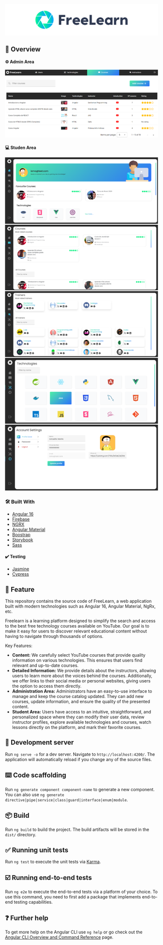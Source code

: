 ![Img](./src/assets/images/readme/banner.png)
## 🌄 Overview
####  ⚙️ Admin Area
![Img](./src/assets/images/readme/admin-panel.png)


####  💻 Studen Area
![Img](./src/assets/images/readme/home-students.png)
![Img](./src/assets/images/readme/course-students.png)
![Img](./src/assets/images/readme/trainers-students.png)
![Img](./src/assets/images/readme/techs-students.png)
![Img](./src/assets/images/readme/user-settings.png)


### 🛠️ Built With

- [Angular 16](https://angular.io)
- [Firebase](https://firebase.google.com/?gad_source=1&gclid=Cj0KCQiAn-2tBhDVARIsAGmStVmMYgAr__GPGgeXgULyV4WMea_1PCr50mCbDr7pEPzS-NRJ_Pc0vrYaAmU3EALw_wcB&gclsrc=aw.ds)
- [NGRX](https://ngrx.io/)
- [Angular Material](https://material.angular.io/)
- [Boostrap](https://getbootstrap.com/)
- [Storybook](https://storybook.js.org/)
- [Sass](https://sass-lang.com/)

####  ✔️ Testing

- [Jasmine](https://jasmine.github.io/index.html)
- [Cypress](https://www.cypress.io/)


## 📝 Feature
This repository contains the source code of FreeLearn, a web application built with modern technologies such as Angular 16, Angular Material, NgRx, etc.

Freelearn is a learning platform designed to simplify the search and access to the best free technology courses available on YouTube. 
Our goal is to make it easy for users to discover relevant educational content without having to navigate through thousands of options.

Key Features:
- __Content:__ We carefully select YouTube courses that provide quality information on various technologies. This ensures that users find relevant and up-to-date courses.
- __Detailed Information:__ We provide details about the instructors, allowing users to learn more about the voices behind the courses. Additionally, we offer links to their social media or personal websites, giving users the option to access them directly.
- __Administration Area:__ Administrators have an easy-to-use interface to manage and keep the course catalog updated. They can add new courses, update information, and ensure the quality of the presented content.
- __Student Area:__ Users have access to an intuitive, straightforward, and personalized space where they can modify their user data, review instructor profiles, explore available technologies and courses, watch lessons directly on the platform, and mark their favorite courses.


## 🚀 Development server

Run `ng serve -o` for a dev server. Navigate to `http://localhost:4200/`. The application will automatically reload if you change any of the source files.

## ⌨️ Code scaffolding

Run `ng generate component component-name` to generate a new component. You can also use `ng generate directive|pipe|service|class|guard|interface|enum|module`.

## 📦 Build

Run `ng build` to build the project. The build artifacts will be stored in the `dist/` directory.

## ✅ Running unit tests

Run `ng test` to execute the unit tests via [Karma](https://karma-runner.github.io).

## ☑️ Running end-to-end tests

Run `ng e2e` to execute the end-to-end tests via a platform of your choice. To use this command, you need to first add a package that implements end-to-end testing capabilities.

## ❓ Further help

To get more help on the Angular CLI use `ng help` or go check out the [Angular CLI Overview and Command Reference](https://angular.io/cli) page.
